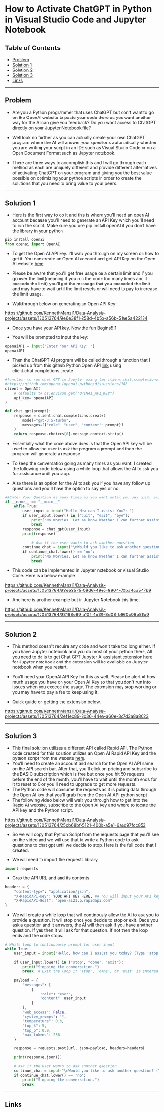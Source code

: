 # How to Activate ChatGPT in Python in Visual Studio Code and Jupyter Notebook

## Table of Contents
- [Problem](#Problem)
- [Solution 1](#Solution-1)
- [Solution 2](#Solution-2) 
- [Solution 3](Solution-3)
- [Links](#Links)

***

## Problem
- Are you a Python programmer that uses ChatGPT but don't want to go on the OpenAI website to paste your code there as you want another way for the AI can give you feedback? Do you want access to ChatGPT directly on your Jupyter Notebook file?

- Well look no further as you can actually create your own ChatGPT program where the AI will answer your questions automatically whether you are writing your script in an IDE such as Visual Studio Code or on a Open Document Format such as Jupyter notebook.

- There are three ways to accomplish this and I will go through each method as each are uniquely different and provide different alternatives of activating ChatGPT on your program and giving you the best value possible on optimizing your python scripts in order to create the solutions that you need to bring value to your peers.



***

## Solution 1

- Here is the first way to do it and this is where you'll need an open AI account because you'll need to generate an API Key which you'll need to run the script. Make sure you use pip install openAI if you don't have the library in your python

```Python
pip install openai 
from openai import OpenAI
```

- To get the Open AI API key. I'll walk you through on my screen on how to get it. You can create an Open AI account and get API Key on the Open AI website [here](https://platform.openai.com/)

- Please be aware that you'll get free usage on a certain limit and if you go over the limit(meaning if you run the code too many times and it exceeds the limit) you'll get the message that you exceeded the limit and may have to wait until the limit resets or will need to pay to increase the limit usage. 

- Walkthrough below on generating an Open API Key:

https://github.com/KennethManzi1/Data-Analysis-projects/assets/120513764/9e6e38f1-258d-4b5b-a56b-51ae5a422184

- Once you have your API key. Now the fun Begins!!!1

- You will be prompted to input the key:

```Python
openaiAPI = input("Enter Your API Key: ")
openaiAPI
```

- Then the ChatGPT AI program will be called through a function that I picked up from this github Python Open API [link](https://github.com/openai/openai-python/discussions/742) using client.chat.completions.create

```Python
#function to run chat GPT in Jupyter using the client.chat.completions.create script from 
#https://github.com/openai/openai-python/discussions/742
client = OpenAI(
    # defaults to os.environ.get("OPENAI_API_KEY")
    api_key= openaiAPI
)

def chat_gpt(prompt):
    response = client.chat.completions.create(
        model="gpt-3.5-turbo",
        messages=[{"role": "user", "content": prompt}]
    )
    return response.choices[0].message.content.strip()
```
- Essentially what the code above does is that the Open API key will be used to allow the user to ask the program a prompt and then the program will generate a response

- To keep the conversation going as many times as you want, I created the following code below using a while loop that allows the AI to ask you for assistance until you stop. 

- Also there is an option for the AI to ask you if you have any follow up questions and you'll have the option to say yes or no.

```Python
##Enter Your Question as many times as you want until you say quit, exit, and bye in which the code stops
if __name__ == "__main__":
    while True:
        user_input = input("Hello How can I assist You?: ")
        if user_input.lower() in ["quit", "exit", "bye"]:
            print("No Worries. Let me know Whether I can further assist you. Have a Nice Day!!!")
            break
        response = chat_gpt(user_input)
        print(response)
        
            # Ask if the user wants to ask another question
        continue_chat = input("\nWould you like to ask another question? (Type 'yes' or 'no'): ")
        if continue_chat.lower() == 'no':
            print("No Worries. Let me know Whether I can further assist you. Have a Nice Day!!!")
            break
```

- This code can be implemented in Jupyter notebook or Visual Studio Code. Here is a below example





https://github.com/KennethManzi1/Data-Analysis-projects/assets/120513764/63ee3575-09d6-49ec-8904-70ba4ca547b9




- And here is another example but in Jupyter Notebook this time.



https://github.com/KennethManzi1/Data-Analysis-projects/assets/120513764/93168e89-a10f-4e30-8d08-b860c06e86a9








***

## Solution 2

- This method doesn't require any code and won't take too long either. If you have Jupyter notebook and you do most of your python there, All you need to do is to get Chat GPT Jupyter AI assistant extension [here](https://chromewebstore.google.com/detail/chatgpt-jupyter-ai-assist/dlipncbkjmjjdpgcnodkbdobkadiejll?pli=1) for Jupyter notebook and the extension will be available on Jupyter notebook when you restart. 

- You'll need your OpenAI API Key for this as well. Please be alert of how much usage you have on your Open AI Key so that you don't run into issues when you exceed the usage. The extension may stop working or you may have to pay a fee to keep using it.

- Quick guide on getting the extension below.

  

https://github.com/KennethManzi1/Data-Analysis-projects/assets/120513764/2ef1ec89-3c36-44ea-a60e-3c7d3a8a8023




***

## Solution 3

- This final solution utilizes a different API called Rapid API. The Python code created for this solution utilizes an Open AI Rapid API Key and the python script from the website [here](https://rapidapi.com/hub).
- You'll need to create an account and search for the Open AI API name on the API search bar. After that, you'll click on pricing and subscribe to the BASIC subscription which is free but once you hit 50 requests before the end of the month, you'll have to wait until the month ends for it to reset to 0 or you'll need to upgrade to get more requests.
- The Python code will consume the requests as it is pulling data through the Open AI key that you'll grab from the Open AI API python script
- The following video below will walk you through how to get into the Rapid AI website, subscribe to the Open AI Key and where to locate the API key and the Python script.

  

https://github.com/KennethManzi1/Data-Analysis-projects/assets/120513764/25cb68bf-5121-400b-a5e1-6aad97fcc853

- So we will copy that Python Script from the requests page that you'll see on the video and we will use that to write a Python code to ask questions to chat gpt until we decide to stop. Here is the full code that I created.

- We will need to import the requests library 
```Python
import requests
```

- Grab the API URL and and its contents
```Python
headers = {
    "content-type": "application/json",
    "X-RapidAPI-Key": YOUR API KEY HERE, ## You will input your API key once you get your Open AI API after you create a Rapid AI account
    "X-RapidAPI-Host": "open-ai21.p.rapidapi.com"
}
```

- We will create a while loop that will continously allow the AI to ask you to provide a question. It will stop once you decide to stop or exit. Once you ask a question and it answers, the AI will then ask if you have another question. If yes then it will ask for that question. If not then the loop ends and the code stops.

```Python
# While loop to continuously prompt for user input
while True:
    user_input = input("Hello, how can I assist you today? (Type 'stop', 'done', or 'exit' to exit): ")

    if user_input.lower() in ("stop", "done", "exit"):
        print("Stopping the conversation.")
        break  # Exit the loop if 'stop', 'done', or 'exit' is entered

    payload = {
        "messages": [
            {
                "role": "user",
                "content": user_input
            }
        ],
        "web_access": False,
        "system_prompt": "",
        "temperature": 0.9,
        "top_k": 5,
        "top_p": 0.9,
        "max_tokens": 256
    }

    response = requests.post(url, json=payload, headers=headers)

    print(response.json())
    
    # Ask if the user wants to ask another question
    continue_chat = input("\nWould you like to ask another question? (Type 'yes' or 'no'): ")
    if continue_chat.lower() == 'no':
        print("Stopping the conversation.")
        break
```





***

## Links
